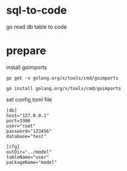 # sql-to-code
go read db table to code

# prepare
install goimports
```
go get -v golang.org/x/tools/cmd/goimports

go install golang.org/x/tools/cmd/goimports
```

set config.toml file
```
[db]
host="127.0.0.1"
port=3306
user="root"
password="123456"
database="test"

[cfg]
outDir="../model"
tableName="user"
packageName="model"
```